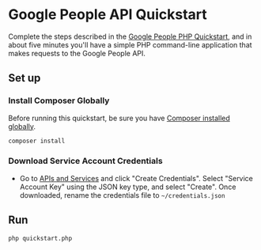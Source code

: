 # Google People API Quickstart

Complete the steps described in the [Google People PHP Quickstart](https://developers.google.com/people/quickstart/php), and in about five minutes you'll have a simple PHP command-line application that makes requests to the Google People API.

## Set up

### Install Composer Globally

Before running this quickstart, be sure you have [Composer installed globally](https://getcomposer.org/doc/00-intro.md#globally).

```sh
composer install
```

### Download Service Account Credentials

- Go to [APIs and Services](https://pantheon.corp.google.com/apis/credentials) and click "Create Credentials".
  Select "Service Account Key" using the JSON key type, and select "Create".
  Once downloaded, rename the credentials file to `~/credentials.json`

## Run

```sh
php quickstart.php
```
